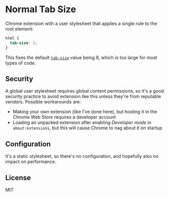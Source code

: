 # Normal Tab Size

Chrome extension with a user stylesheet that applies a single rule to the root element:

```css
html {
  tab-size: 2;
}
```

This fixes the default [`tab-size`][tab-size] value being 8, which is too large for most types of code.

## Security

A global user stylesheet requires global content permissions, so it's a good security practice to avoid extension like this unless they're from reputable vendors. Possible workarounds are:

 * Making your own extension (like I've done here), but hosting it in the Chrome Web Store requires a developer account
 * Loading an unpacked extension after enabling *Developer mode* in `about:extensions`, but this will cause Chrome to nag about it on startup

## Configuration

It's a static stylesheet, so there's no configuration, and hopefully also no impact on performance.

## License

MIT

[tab-size]: https://developer.mozilla.org/en-US/docs/Web/CSS/tab-size
